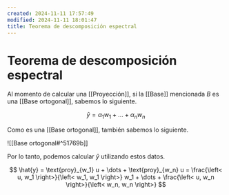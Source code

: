```yaml
---
created: 2024-11-11 17:57:49
modified: 2024-11-11 18:01:47
title: Teorema de descomposición espectral
---
```


# Teorema de descomposición espectral

Al momento de calcular una [[Proyección]], si la [[Base]] mencionada $B$ es una [[Base ortogonal]], sabemos lo siguiente.

$$
\hat{y} = \alpha_1 w_1 + \dots + \alpha_n w_n
$$

Como es una [[Base ortogonal]], también sabemos lo siguiente.

![[Base ortogonal#^51769b]]

Por lo tanto, podemos calcular $\hat{y}$ utilizando estos datos.

$$
\hat{y} =
\text{proy}_{w_1} u + \dots + \text{proy}_{w_n} u =
\frac{\left< u, w_1 \right>}{\left< w_1, w_1 \right>} w_1 + \dots + \frac{\left< u, w_n \right>}{\left< w_n, w_n \right>}
$$
